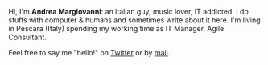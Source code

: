   <div class="container info1">
    <p class="lead">Hi, I'm <strong>Andrea Margiovanni</strong>: an italian guy, music lover, IT addicted. I do stuffs with computer & humans and sometimes write about it here. I'm living in Pescara (Italy) spending my working time as IT Manager, Agile Consultant.</p>
    <p class="lead">Feel free to say me "hello!" on <a href="https://twitter.com/stramargio">Twitter</a> or by <a href="mailto:andrea@margiovanni.com">mail</a>.</p>
  </div>
